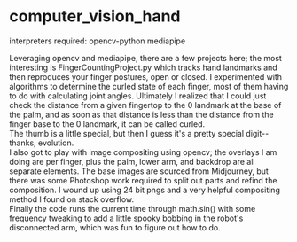# computer_vision_hand
interpreters required:
opencv-python
mediapipe

Leveraging opencv and mediapipe, there are a few projects here; the most interesting is FingerCountingProject.py which
tracks hand landmarks and then reproduces your finger postures, open or closed.  I experimented with algorithms to 
determine the curled state of each finger, most of them having to do with calculating joint angles.  Ultimately I 
realized that I could just check the distance from a given fingertop to the 0 landmark at the base of the palm, and as
soon as that distance is less than the distance from the finger base to the 0 landmark, it can be called curled.  
The thumb is a little special, but then I guess it's a pretty special digit--thanks, evolution.  
I also got to play with image compositing using opencv; the overlays I am doing are per finger, plus the palm, 
lower arm, and backdrop are all separate elements.  The base images are sourced from Midjourney, but there was some 
Photoshop work required to split out parts and refind the composition.  I wound up using 24 bit pngs and a very 
helpful compositing method I found on stack overflow.  
Finally the code runs the current time through math.sin() with some frequency tweaking to add a little spooky bobbing in 
the robot's disconnected arm, which was fun to figure out how to do.  
